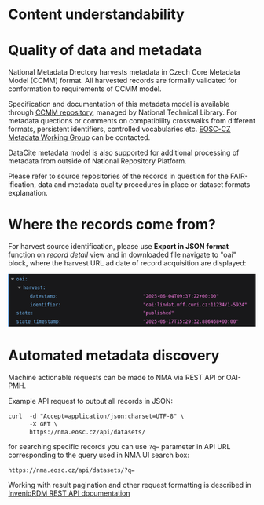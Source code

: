 
# Content understandability

# Quality of data and metadata

National Metadata Drectory harvests metadata in Czech Core Metadata Model (CCMM) format. All harvested records are formally validated for conformation to requirements of CCMM model.

Specification and documentation of this metadata model is available through [CCMM repository](https://github.com/techlib/CCMM), managed by National Technical Library. For metadata quections or comments on compatibility crosswalks from different formats, persistent identifiers, controlled vocabularies etc. [EOSC-CZ Metadata Working Group](https://www.eosc.cz/en/working-groups/metadata) can be contacted.

DataCite metadata model is also supported for additional processing of metadata from outside of National Repository Platform.

Please refer to source repositories of the records in question for the FAIR-ification, data and metadata quality procedures in place or dataset formats explanation.

# Where the records come from?

For harvest source identification, please use **Export in JSON format** function on *record detail* view and in downloaded file navigate to "oai" block, where the harvest URL ad date of record acquisition are displayed:
   
![Export JSON - OAI source](../images/export_json_oai.png "Export JSON - OAI source")

# Automated metadata discovery 

Machine actionable requests can be made to NMA via REST API or OAI-PMH.

Example API request to output all records in JSON:
```
curl  -d "Accept=application/json;charset=UTF-8" \
      -X GET \
      https://nma.eosc.cz/api/datasets/
```

for searching specific records you can use ```?q=``` parameter in API URL corresponding to the query used in NMA UI search box:
```
https://nma.eosc.cz/api/datasets/?q=
```

Working with result pagination and other request formatting is described in [InvenioRDM REST API documentation](https://inveniordm.docs.cern.ch/reference/rest_api_drafts_records/)
